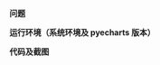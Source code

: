 <!--
### 提 issue 注意事项
0. 先仔细阅读文档中是否有关于您需要解决的问题的解决方法
1. 提 issue 前请先搜搜看以往的 issue 有没有解决了您的问题
2. 如若是不能正常使用的问题，请贴上详细的 pyecharts 版本，使用系统以及 Python 版本
3. 最好详细描述问题，必要时加上**代码+贴图**
-->

**问题**



**运行环境（系统环境及 pyecharts 版本）**



**代码及截图**


